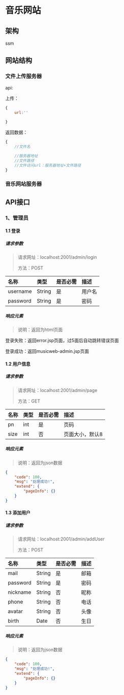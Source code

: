 # 音乐网站
## 架构
ssm

## 网站结构

### 文件上传服务器

api:

上传：

```javascript
{
    url:''
    
}
```

返回数据：

```javascript
{
    //文件名

    //服务器地址
    //文件路径
    //文件访问url：服务器地址+文件路径
}
```



### 音乐网站服务器

## API接口

### 1、管理员

#### 1.1 登录

##### 请求参数

>   请求网址：localhost:2001/admin/login
>
>   方法：POST

| 名称     | 类型   | 是否必需 | 描述   |
| :------- | :----- | :------- | :----- |
| username | String | 是       | 用户名 |
| password | String | 是       | 密码   |

##### 响应元素

>   说明：返回为html页面

登录失败：返回error.jsp页面，过5面后自动跳转错误页面

登录成功：返回musicweb-admin.jsp页面

#### 1.2 用户信息

##### 请求参数

>   请求网址：localhost:2001/admin/page
>
>   方法：GET

| 名称 | 类型 | 是否必需 | 描述            |
| :--- | :--- | :------- | :-------------- |
| pn   | int  | 是       | 页码            |
| size | int  | 否       | 页面大小，默认8 |

##### 响应元素

>   说明：返回为json数据

```json
{
    "code": 100,
    "msg": "处理成功!",
    "extend": {
        "pageInfo": {}
    }
}
```

#### 1.3 添加用户

##### 请求参数

>   请求网址：localhost:2001/admin/addUser
>
>   方法：POST

| 名称     | 类型   | 是否必需 | 描述 |
| :------- | :----- | :------- | :--- |
| mail     | String | 是       | 邮箱 |
| password | String | 是       | 密码 |
| nickname | String | 否       | 昵称 |
| phone    | String | 否       | 电话 |
| avatar   | String | 否       | 头像 |
| birth    | Date   | 否       | 生日 |

##### 响应元素

>   说明：返回为json数据

```json
{
    "code": 100,
    "msg": "处理成功!",
    "extend": {
        "pageInfo": {}
    }
}
```



